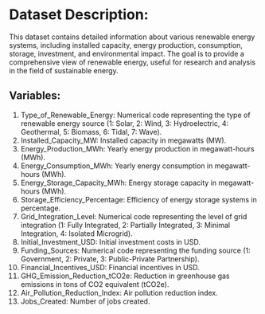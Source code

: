 # Dataset Description:  
This dataset contains detailed information about various renewable energy systems, including installed capacity, energy production, consumption, storage, investment, and environmental impact. The goal is to provide a comprehensive view of renewable energy, useful for research and analysis in the field of sustainable energy.

## Variables:  
1. Type_of_Renewable_Energy: Numerical code representing the type of renewable energy source (1: Solar, 2: Wind, 3: Hydroelectric, 4: Geothermal, 5: Biomass, 6: Tidal, 7: Wave).
2. Installed_Capacity_MW: Installed capacity in megawatts (MW).
3. Energy_Production_MWh: Yearly energy production in megawatt-hours (MWh).
4. Energy_Consumption_MWh: Yearly energy consumption in megawatt-hours (MWh).
5. Energy_Storage_Capacity_MWh: Energy storage capacity in megawatt-hours (MWh).
6. Storage_Efficiency_Percentage: Efficiency of energy storage systems in percentage.
7. Grid_Integration_Level: Numerical code representing the level of grid integration (1: Fully Integrated, 2: Partially Integrated, 3: Minimal Integration, 4: Isolated Microgrid).
8. Initial_Investment_USD: Initial investment costs in USD.
9. Funding_Sources: Numerical code representing the funding source (1: Government, 2: Private, 3: Public-Private Partnership).
10. Financial_Incentives_USD: Financial incentives in USD.
11. GHG_Emission_Reduction_tCO2e: Reduction in greenhouse gas emissions in tons of CO2 equivalent (tCO2e).
12. Air_Pollution_Reduction_Index: Air pollution reduction index.
13. Jobs_Created: Number of jobs created.

